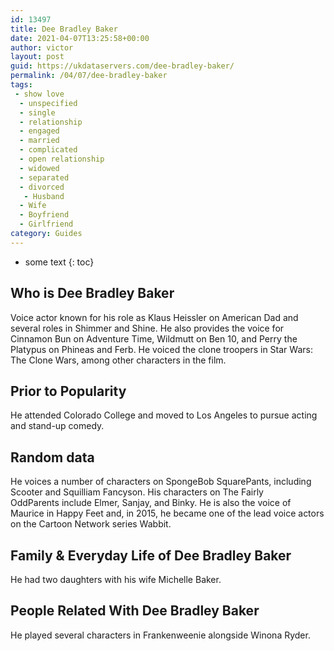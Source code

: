 ```yaml
---
id: 13497
title: Dee Bradley Baker
date: 2021-04-07T13:25:58+00:00
author: victor
layout: post
guid: https://ukdataservers.com/dee-bradley-baker/
permalink: /04/07/dee-bradley-baker
tags:
 - show love
  - unspecified
  - single
  - relationship
  - engaged
  - married
  - complicated
  - open relationship
  - widowed
  - separated
  - divorced
   - Husband
  - Wife
  - Boyfriend
  - Girlfriend
category: Guides
---
```


* some text
{: toc}


## Who is Dee Bradley Baker



Voice actor known for his role as Klaus Heissler on American Dad and several roles in Shimmer and Shine. He also provides the voice for Cinnamon Bun on Adventure Time, Wildmutt on Ben 10, and Perry the Platypus on Phineas and Ferb. He voiced the clone troopers in Star Wars: The Clone Wars, among other characters in the film.

                
                
                
## Prior to Popularity



He attended Colorado College and moved to Los Angeles to pursue acting and stand-up comedy.

                
                
                
## Random data



He voices a number of characters on SpongeBob SquarePants, including Scooter and Squilliam Fancyson. His characters on The Fairly OddParents include Elmer, Sanjay, and Binky. He is also the voice of Maurice in Happy Feet and, in 2015, he became one of the lead voice actors on the Cartoon Network series Wabbit.

                
                
                
## Family & Everyday Life of Dee Bradley Baker



He had two daughters with his wife Michelle Baker.

                
                
                
## People Related With Dee Bradley Baker



He played several characters in Frankenweenie alongside Winona Ryder.

                
              
            
          
          
          